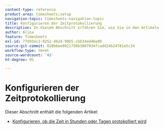 ```yaml
---
content-type: reference
product-area: timesheets;setup
navigation-topic: timesheets-navigation-topic
title: Konfigurieren der Zeitprotokollierung
description: In diesem Abschnitt erfahren Sie, wie Sie in den Artikeln konfigurieren, ob Sie die Zeit in Stunden oder Tagen protokollieren.
author: Alina
feature: Timesheets
exl-id: 77d93ac2-0252-4b2d-90b5-cbb34ed46e89
source-git-commit: 028b6ee8921750b3807934fcadd24b24781e5c34
workflow-type: tm+mt
source-wordcount: '43'
ht-degree: 0%

---
```


# Konfigurieren der Zeitprotokollierung

Dieser Abschnitt enthält die folgenden Artikel:

* [Konfigurieren, ob die Zeit in Stunden oder Tagen protokolliert wird](../../timesheets/config-timesheet-prefs/config-time-logged-hrs-days.md)
